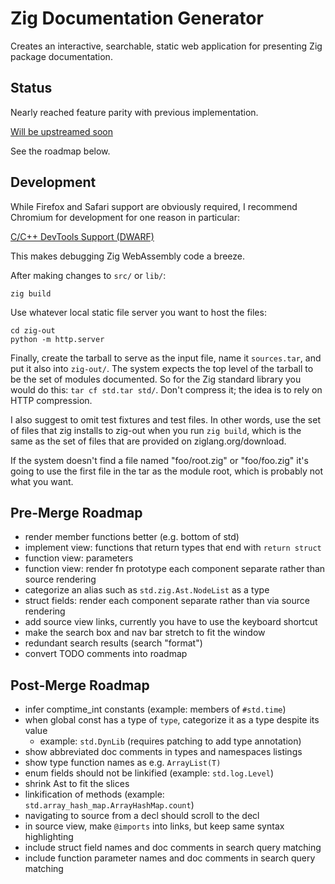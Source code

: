 # Zig Documentation Generator

Creates an interactive, searchable, static web application for presenting Zig
package documentation.

## Status

Nearly reached feature parity with previous implementation.

[Will be upstreamed soon](https://github.com/ziglang/zig/pull/19208)

See the roadmap below.

## Development

While Firefox and Safari support are obviously required, I recommend Chromium
for development for one reason in particular:

[C/C++ DevTools Support (DWARF)](https://chromewebstore.google.com/detail/cc++-devtools-support-dwa/pdcpmagijalfljmkmjngeonclgbbannb)

This makes debugging Zig WebAssembly code a breeze.

After making changes to `src/` or `lib/`:

```
zig build
```

Use whatever local static file server you want to host the files:

```
cd zig-out
python -m http.server
```

Finally, create the tarball to serve as the input file, name it `sources.tar`,
and put it also into `zig-out/`. The system expects the top level of the
tarball to be the set of modules documented. So for the Zig standard library
you would do this: `tar cf std.tar std/`. Don't compress it; the idea is to
rely on HTTP compression.

I also suggest to omit test fixtures and test files. In other words, use the
set of files that zig installs to zig-out when you run `zig build`, which is
the same as the set of files that are provided on ziglang.org/download.

If the system doesn't find a file named "foo/root.zig" or "foo/foo.zig" it's going
to use the first file in the tar as the module root, which is probably not
what you want.

## Pre-Merge Roadmap

* render member functions better (e.g. bottom of std)
* implement view: functions that return types that end with `return struct`
* function view: parameters
* function view: render fn prototype each component separate rather than source rendering
* categorize an alias such as `std.zig.Ast.NodeList` as a type
* struct fields: render each component separate rather than via source rendering
* add source view links, currently you have to use the keyboard shortcut
* make the search box and nav bar stretch to fit the window
* redundant search results (search "format")
* convert TODO comments into roadmap

## Post-Merge Roadmap

* infer comptime_int constants (example: members of `#std.time`)
* when global const has a type of `type`, categorize it as a type despite its value
  - example: `std.DynLib` (requires patching to add type annotation)
* show abbreviated doc comments in types and namespaces listings
* show type function names as e.g. `ArrayList(T)`
* enum fields should not be linkified (example: `std.log.Level`)
* shrink Ast to fit the slices
* linkification of methods (example: `std.array_hash_map.ArrayHashMap.count`)
* navigating to source from a decl should scroll to the decl
* in source view, make `@imports` into links, but keep same syntax highlighting
* include struct field names and doc comments in search query matching
* include function parameter names and doc comments in search query matching
